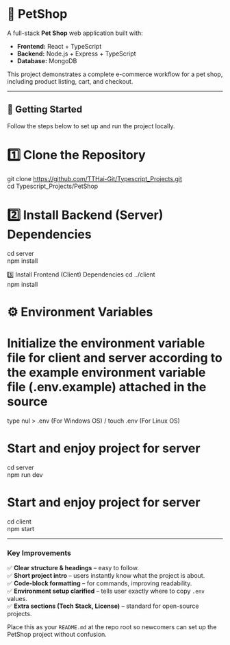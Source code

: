 # 🐶 PetShop

A full-stack **Pet Shop** web application built with:

- **Frontend:** React + TypeScript  
- **Backend:** Node.js + Express + TypeScript  
- **Database:** MongoDB  

This project demonstrates a complete e-commerce workflow for a pet shop, including product listing, cart, and checkout.

---

## 🚀 Getting Started

Follow the steps below to set up and run the project locally.
# 1️⃣ Clone the Repository
git clone https://github.com/TTHai-Git/Typescript_Projects.git  
cd Typescript_Projects/PetShop

# 2️⃣ Install Backend (Server) Dependencies
cd server  
npm install

3️⃣ Install Frontend (Client) Dependencies
cd ../client  
npm install

# ⚙️ Environment Variables
# Initialize the environment variable file for client and server according to the example environment variable file (.env.example) attached in the source
type nul > .env (For Windows OS) / touch .env (For Linux OS)

# Start and enjoy project for server
cd server  
npm run dev

# Start and enjoy project for server
cd client  
npm start

---

### Key Improvements
✅ **Clear structure & headings** – easy to follow.  
✅ **Short project intro** – users instantly know what the project is about.  
✅ **Code-block formatting** – for commands, improving readability.  
✅ **Environment setup clarified** – tells user exactly where to copy `.env` values.  
✅ **Extra sections (Tech Stack, License)** – standard for open-source projects.  

Place this as your `README.md` at the repo root so newcomers can set up the PetShop project without confusion.
